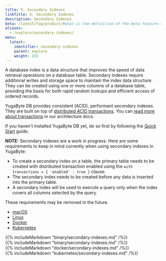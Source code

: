 ```yaml
---
title: 5. Secondary Indexes
linkTitle: 5. Secondary Indexes
description: Secondary Indexes
beta: /latest/faq/product/#what-is-the-definition-of-the-beta-feature-tag
aliases:
  - /explore/secondary-indexes/
menu:
  latest:
    identifier: secondary-indexes
    parent: explore
    weight: 231
---
```


A database index is a data structure that improves the speed of data retrieval operations on a database table. Secondary indexes require additional writes and storage space to maintain the index data structure. They can be created using one or more columns of a database table, providing the basis for both rapid random lookups and efficient access of ordered records.

YugaByte DB provides consistent (ACID), performant secondary indexes. They are built on top of [distributed ACID transactions](../transactions.md). You can [read more about transactions](../../architecture/transactions/) in our architecture docs.

If you haven't installed YugaByte DB yet, do so first by following the [Quick Start](../../quick-start/install/) guide.

**NOTE:** Secondary indexes are a work in progress. Here are some requirements to keep in mind currently when using secondary indexes in YugaByte:

- To create a secondary index on a table, the primary table needs to be created with distributed transaction enabled using the `with transactions = { 'enabled' : true }` clause.
- The secondary index needs to be created before any data is inserted into the primary table.
- A secondary index will be used to execute a query only when the index covers all columns selected by the query.

These requirements may be removed in the future.

<ul class="nav nav-tabs nav-tabs-yb">
  <li >
    <a href="#macos" class="nav-link active" id="macos-tab" data-toggle="tab" role="tab" aria-controls="macos" aria-selected="true">
      <i class="fa fa-apple" aria-hidden="true"></i>
      macOS
    </a>
  </li>
  <li>
    <a href="#linux" class="nav-link" id="linux-tab" data-toggle="tab" role="tab" aria-controls="linux" aria-selected="false">
      <i class="fa fa-linux" aria-hidden="true"></i>
      Linux
    </a>
  </li>
  <li>
    <a href="#docker" class="nav-link" id="docker-tab" data-toggle="tab" role="tab" aria-controls="docker" aria-selected="false">
      <i class="icon-docker"></i>
      Docker
    </a>
  </li>
  <li>
    <a href="#kubernetes" class="nav-link" id="kubernetes-tab" data-toggle="tab" role="tab" aria-controls="kubernetes" aria-selected="false">
      <i class="fa fa-cubes" aria-hidden="true"></i>
      Kubernetes
    </a>
  </li>
</ul>

<div class="tab-content">
  <div id="macos" class="tab-pane fade show active" role="tabpanel" aria-labelledby="macos-tab">
    {{% includeMarkdown "binary/secondary-indexes.md" /%}}
  </div>
  <div id="linux" class="tab-pane fade" role="tabpanel" aria-labelledby="linux-tab">
    {{% includeMarkdown "binary/secondary-indexes.md" /%}}
  </div>
  <div id="docker" class="tab-pane fade" role="tabpanel" aria-labelledby="docker-tab">
    {{% includeMarkdown "docker/secondary-indexes.md" /%}}
  </div>
  <div id="kubernetes" class="tab-pane fade" role="tabpanel" aria-labelledby="kubernetes-tab">
    {{% includeMarkdown "kubernetes/secondary-indexes.md" /%}}
  </div>
</div>
